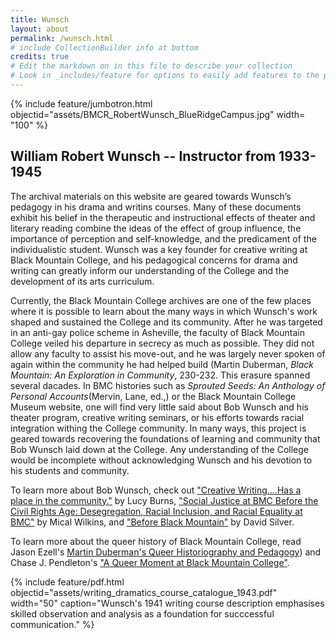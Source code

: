 ```yaml
---
title: Wunsch
layout: about
permalink: /wunsch.html
# include CollectionBuilder info at bottom
credits: true
# Edit the markdown on in this file to describe your collection
# Look in _includes/feature for options to easily add features to the page
---
```


{% include feature/jumbotron.html objectid="assets/BMCR_RobertWunsch_BlueRidgeCampus.jpg" width= "100" %}

## William Robert Wunsch -- Instructor from 1933-1945

The archival materials on this website are geared towards Wunsch’s pedagogy in his drama and writins courses. Many of these documents exhibit his belief in the therapeutic and instructional effects of theater and literary reading combine the ideas of the effect of group influence, the importance of perception and self-knowledge, and the predicament of the
individualistic student. Wunsch was a key founder for creative writing at Black Mountain College, and his pedagogical concerns for drama and writing can greatly inform our understanding of the College and the development of its arts curriculum. 

Currently, the Black Mountain College archives are one of the few places where it is possible to learn about the many ways in which Wunsch's work shaped and sustained the College and its community. After he was targeted in an anti-gay police scheme in Asheville, the faculty of Black Mountain College veiled his departure in secrecy as much as possible. They did not allow any faculty to assist his move-out, and he was largely never spoken of again within the community he had helped build (Martin Duberman, _Black Mountain: An Exploration in Community_, 230-232. This erasure spanned several dacades. In BMC histories such as _Sprouted Seeds: An Anthology of Personal Accounts_(Mervin, Lane, ed.,) or the Black Mountain College Museum website, one will find very little said about Bob Wunsch and his theater program, creative writing seminars, or his efforts towards racial integration withing the College community. In many ways, this project is geared towards recovering the foundations of learning and community that Bob Wunsch laid down at the College. Any understanding of the College would be incomplete without acknowledging Wunsch and his devotion to his students and community. 


To learn more about Bob Wunsch, check out ["Creative Writing....Has a place in the community."](http://www.blackmountainstudiesjournal.org/robert-wunsch-at-blackmountain-college/) by Lucy Burns,  ["Social Justice at BMC Before the Civil Rights Age: Desegregation, Racial Inclusion, and Racial Equality at BMC"](https://www.blackmountaincollege.org/6-17-micah-wilkins/) by Mical Wilkins, and ["Before Black Mountain"](https://www.blackmountaincollege.org/silver-before-black-mountain/) by David Silver.

 To learn more about the queer history of Black Mountain College, read Jason Ezell's [Martin Duberman's Queer Historiography and Pedagogy](https://www.blackmountaincollege.org/1-4-jason-ezell/)) and Chase J. Pendleton's ["A Queer Moment at Black Mountain College"](http://www.blackmountainstudiesjournal.org/robert-wunsch-at-blackmountain-college/(https://www.blackmountaincollege.org/journal/volume-14/pendleton/)). 

{% include feature/pdf.html objectid="assets/writing_dramatics_course_catalogue_1943.pdf" width="50" caption="Wunsch's 1941 writing course description emphasises skilled observation and analysis as a foundation for succcessful communication." %}
